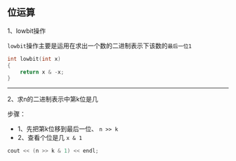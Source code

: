 ## 位运算

1、lowbit操作

`lowbit`操作主要是运用在求出一个数的二进制表示下该数的`最后一位1`

```c++
int lowbit(int x)
{
	return x & -x;
}
```

***

2、求n的二进制表示中第k位是几

步骤：

* 1、先把第k位移到最后一位、 `n >> k`
* 2、查看个位是几 `x & 1`

```c++
cout << (n >> k & 1) << endl;
```

